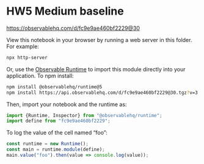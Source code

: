 # HW5 Medium baseline

https://observablehq.com/d/fc9e9ae460bf2229@30

View this notebook in your browser by running a web server in this folder. For
example:

~~~sh
npx http-server
~~~

Or, use the [Observable Runtime](https://github.com/observablehq/runtime) to
import this module directly into your application. To npm install:

~~~sh
npm install @observablehq/runtime@5
npm install https://api.observablehq.com/d/fc9e9ae460bf2229@30.tgz?v=3
~~~

Then, import your notebook and the runtime as:

~~~js
import {Runtime, Inspector} from "@observablehq/runtime";
import define from "fc9e9ae460bf2229";
~~~

To log the value of the cell named “foo”:

~~~js
const runtime = new Runtime();
const main = runtime.module(define);
main.value("foo").then(value => console.log(value));
~~~
